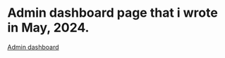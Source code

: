 # Admin dashboard page that i wrote in May, 2024.

[Admin dashboard](https://coolrunner1.github.io/Admin-Dashboard/)
